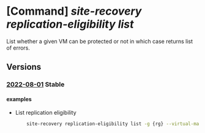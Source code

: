 # [Command] _site-recovery replication-eligibility list_

List whether a given VM can be protected or not in which case returns list of errors.

## Versions

### [2022-08-01](/Resources/mgmt-plane/L3N1YnNjcmlwdGlvbnMve30vcmVzb3VyY2Vncm91cHMve30vcHJvdmlkZXJzL21pY3Jvc29mdC5jb21wdXRlL3ZpcnR1YWxtYWNoaW5lcy97fS9wcm92aWRlcnMvbWljcm9zb2Z0LnJlY292ZXJ5c2VydmljZXMvcmVwbGljYXRpb25lbGlnaWJpbGl0eXJlc3VsdHM=/2022-08-01.xml) **Stable**

<!-- mgmt-plane /subscriptions/{}/resourcegroups/{}/providers/microsoft.compute/virtualmachines/{}/providers/microsoft.recoveryservices/replicationeligibilityresults 2022-08-01 -->

#### examples

- List replication eligibility
    ```bash
        site-recovery replication-eligibility list -g {rg} --virtual-machine-name {vm_name}
    ```
